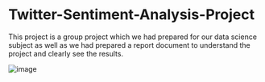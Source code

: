 # Twitter-Sentiment-Analysis-Project

This project is a group project which we had prepared for our data science subject as well as we had prepared a report document to understand the project and clearly see the results.

![image](https://user-images.githubusercontent.com/97752627/183241585-5ce63943-0795-4bb5-9bf4-e8ee3c6f0a3d.png)

